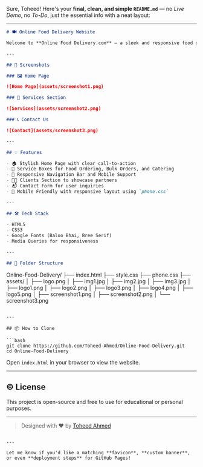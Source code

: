 Sure, Toheed! Here's your **final, clean, and simple `README.md`** — no _Live Demo_, no _To-Do_, just the essential info with a neat layout:

---

```markdown
# 🍽️ Online Food Delivery Website

Welcome to **Online Food Delivery.com** — a sleek and responsive food ordering platform designed to showcase food ordering, catering, and bulk delivery services. This project is built with HTML and CSS, making it beginner-friendly and lightweight.

---

## 📸 Screenshots

### 🖼️ Home Page

![Home Page](assets/screenshot1.png)

### 🧾 Services Section

![Services](assets/screenshot2.png)

### 📞 Contact Us

![Contact](assets/screenshot3.png)

---

## 💡 Features

- 🏠 Stylish Home Page with clear call-to-action
- 🍱 Service Boxes for Food Ordering, Bulk Orders, and Catering
- 🧾 Responsive Navigation Bar and Mobile Support
- 👨‍💼 Clients Section to showcase partners
- 📬 Contact Form for user inquiries
- 📱 Mobile Friendly with responsive layout using `phone.css`

---

## 🛠️ Tech Stack

- HTML5
- CSS3
- Google Fonts (Baloo Bhai, Bree Serif)
- Media Queries for responsiveness

---

## 📁 Folder Structure
```

Online-Food-Delivery/
├── index.html
├── style.css
├── phone.css
├── assets/
│ ├── logo.png
│ ├── img1.jpg
│ ├── img2.jpg
│ ├── img3.jpg
│ ├── logo1.png
│ ├── logo2.png
│ ├── logo3.png
│ ├── logo4.png
│ ├── logo5.png
│ ├── screenshot1.png
│ ├── screenshot2.png
│ └── screenshot3.png

````

---

## 📦 How to Clone

```bash
git clone https://github.com/Toheed-Ahmed/Online-Food-Delivery.git
cd Online-Food-Delivery
````

Open `index.html` in your browser to view the website.

---

## © License

This project is open-source and free to use for educational or personal purposes.

---

> Designed with ❤️ by [Toheed Ahmed](https://github.com/Toheed-Ahmed)

```

---

Let me know if you'd like a matching **favicon**, **custom banner**, or even **deployment steps** for GitHub Pages!
```
